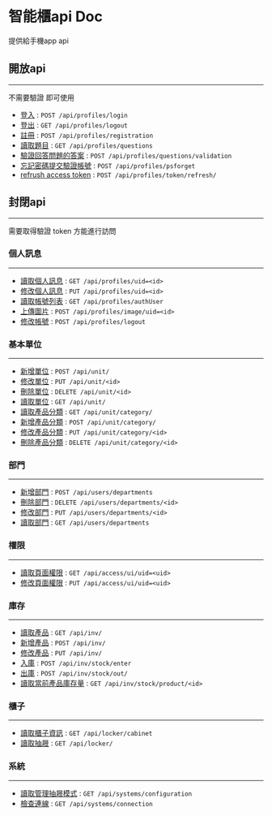 # 智能櫃api Doc

提供給手機app api

## 開放api
--------------------------------
不需要驗證 即可使用

* [登入](doc/login.md) : `POST /api/profiles/login`
* [登出](doc/logout.md) : `GET /api/profiles/logout`
* [註冊](doc/registration.md) : `POST /api/profiles/registration`
* [讀取題目](doc/questions.md) : `GET /api/profiles/questions`
* [驗證回答問題的答案](doc/questions_validation.md) : `POST /api/profiles/questions/validation`
* [忘記密碼提交驗證帳號](doc/psforget.md) : `POST /api/profiles/psforget`
* [refrush access token](doc/refresh.md) : `POST /api/profiles/token/refresh/`

## 封閉api
--------------------------------
需要取得驗證 token 方能進行訪問

### 個人訊息
--------------------------------
* [讀取個人訊息](doc/get_profiles.md) : `GET /api/profiles/uid=<id>`
* [修改個人訊息](doc/put_profiles.md) : `PUT /api/profiles/uid=<id>`
* [讀取帳號列表](doc/authUser.md) : `GET /api/profiles/authUser`
* [上傳圖片](doc/upload_image.md) : `POST /api/profiles/image/uid=<id>`
* [修改帳號](doc/put_authUser.md) : `POST /api/profiles/logout`

### 基本單位
--------------------------------
* [新增單位](doc/post_unit.md) : `POST /api/unit/`
* [修改單位](doc/put_unit.md) : `PUT /api/unit/<id>`
* [刪除單位](doc/del_unit.md) : `DELETE /api/unit/<id>`
* [讀取單位](doc/get_unit.md) : `GET /api/unit/`
* [讀取產品分類](doc/get_cate.md) : `GET /api/unit/category/`
* [新增產品分類](doc/post_cate.md) : `POST /api/unit/category/`
* [修改產品分類](doc/put_cate.md) : `PUT /api/unit/category/<id>`
* [刪除產品分類](doc/del_cate.md) : `DELETE /api/unit/category/<id>`

### 部門
--------------------------------
* [新增部門](doc/post_department.md) : `POST /api/users/departments`
* [刪除部門](doc/del_department.md) : `DELETE /api/users/departments/<id>`
* [修改部門](doc/put_department.md) : `PUT /api/users/departments/<id>`
* [讀取部門](doc/get_department.md) : `GET /api/users/departments`
  
### 權限
--------------------------------
* [讀取頁面權限](doc/get_UI.md) : `GET /api/access/ui/uid=<uid>`
* [修改頁面權限](doc/put_UI.md) : `PUT /api/access/ui/uid=<uid>`
  
### 庫存
--------------------------------
* [讀取產品](doc/get_product.md) : `GET /api/inv/`
* [新增產品](doc/post_product.md) : `POST /api/inv/`
* [修改產品](doc/put_product.md) : `PUT /api/inv/`
* [入庫](doc/in_inv.md) : `POST /api/inv/stock/enter`
* [出庫](doc/out_inv.md) : `POST /api/inv/stock/out/`
* [讀取當前產品庫存量](doc/get_currect.md) : `GET /api/inv/stock/product/<id>`
  
### 櫃子
--------------------------------
* [讀取櫃子資訊](doc/get_cupboard.md) : `GET /api/locker/cabinet`
* [讀取抽屜](doc/get_locker.md) : `GET /api/locker/`

### 系統
--------------------------------
* [讀取管理抽屜模式](doc/get_mode.md) : `GET /api/systems/configuration`
* [檢查連線](doc/check_con.md) : `GET /api/systems/connection`
